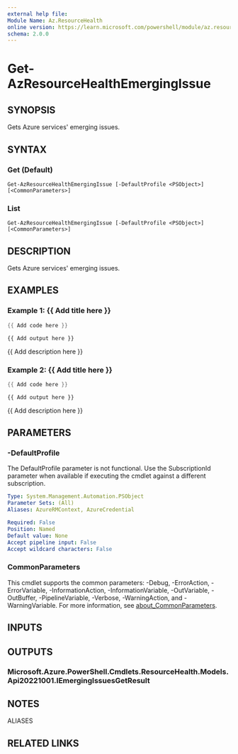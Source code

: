 ```yaml
---
external help file:
Module Name: Az.ResourceHealth
online version: https://learn.microsoft.com/powershell/module/az.resourcehealth/get-azresourcehealthemergingissue
schema: 2.0.0
---
```


# Get-AzResourceHealthEmergingIssue

## SYNOPSIS
Gets Azure services' emerging issues.

## SYNTAX

### Get (Default)
```
Get-AzResourceHealthEmergingIssue [-DefaultProfile <PSObject>] [<CommonParameters>]
```

### List
```
Get-AzResourceHealthEmergingIssue [-DefaultProfile <PSObject>] [<CommonParameters>]
```

## DESCRIPTION
Gets Azure services' emerging issues.

## EXAMPLES

### Example 1: {{ Add title here }}
```powershell
{{ Add code here }}
```

```output
{{ Add output here }}
```

{{ Add description here }}

### Example 2: {{ Add title here }}
```powershell
{{ Add code here }}
```

```output
{{ Add output here }}
```

{{ Add description here }}

## PARAMETERS

### -DefaultProfile
The DefaultProfile parameter is not functional.
Use the SubscriptionId parameter when available if executing the cmdlet against a different subscription.

```yaml
Type: System.Management.Automation.PSObject
Parameter Sets: (All)
Aliases: AzureRMContext, AzureCredential

Required: False
Position: Named
Default value: None
Accept pipeline input: False
Accept wildcard characters: False
```

### CommonParameters
This cmdlet supports the common parameters: -Debug, -ErrorAction, -ErrorVariable, -InformationAction, -InformationVariable, -OutVariable, -OutBuffer, -PipelineVariable, -Verbose, -WarningAction, and -WarningVariable. For more information, see [about_CommonParameters](http://go.microsoft.com/fwlink/?LinkID=113216).

## INPUTS

## OUTPUTS

### Microsoft.Azure.PowerShell.Cmdlets.ResourceHealth.Models.Api20221001.IEmergingIssuesGetResult

## NOTES

ALIASES

## RELATED LINKS

